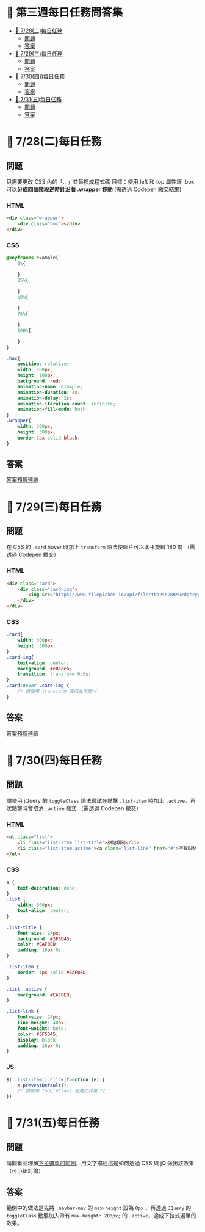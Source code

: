 # 🏅 第三週每日任務問答集

- [🏅 7/28(二)每日任務](#-721二-每日任務)
	- [問題](#問題)
	- [答案](#答案)
- [🏅 7/29(三)每日任務](#-722三-每日任務)
	- [問題](#問題-1)
	- [答案](#答案-1)
- [🏅 7/30(四))每日任務](#-722三-每日任務)
	- [問題](#問題-2)
	- [答案](#答案-2)
- [🏅 7/31(五)每日任務](#-722三-每日任務)
	- [問題](#問題-3)
	- [答案](#答案-3)

# 🏅 7/28(二)每日任務

## 問題

只需要更改 CSS 內的「...」並替換成程式碼
目標：使用 left 和 top 屬性讓 .box 可以**分成四個階段逆時針沿著 .wrapper 移動** (需透過 Codepen 繳交結果)

### HTML

```html
<div class="wrapper">
	<div class="box"></div>
</div>
```

### CSS

```css
@keyframes example{
	0%{

	}
	25%{

	}
	50%{
		
	}
	75%{

	}
	100%{

	}
}

.box{
    position: relative;
    width: 100px;
    height: 100px;
    background: red;
    animation-name: example;
    animation-duration: 4s;
    animation-delay: 2s;
    animation-iteration-count: infinite; 
    animation-fill-mode: both; 
}
.wrapper{
	width: 300px;
	height: 300px;
	border:1px solid black;
}
```

## 答案

[答案預覽連結](https://iotalh.github.io/HexSchoolTasks/Week4/Daily-728.html)

# 🏅 7/29(三)每日任務

## 問題

在 CSS 的 `.card` hover 時加上 `transform` 語法使圖片可以水平旋轉 180 度 （需透過 Codepen 繳交）

### HTML

```html
<div class="card">
	<div class="card-img">
		<img src="https://www.filepicker.io/api/file/tNa2so2RRMuedpc2yydt" alt="Avatar" width="200">
	</div>
</div>
```

### CSS

```css
.card{
	width: 300px;
	height: 300px;
}
.card-img{
	text-align: center;
	background: #e8eeea;
	transition: transform 0.6s;
}
.card:hover .card-img {
	/* 請使用 transform 完成此作業*/
}
```

## 答案

[答案預覽連結](https://iotalh.github.io/HexSchoolTasks/Week4/Daily-729.html)

# 🏅 7/30(四)每日任務

## 問題

請使用 jQuery 的 `toggleClass` 語法嘗試在點擊 `.list-item` 時加上 `.active`，再次點擊時會取消 `.active` 樣式 （需透過 Codepen 繳交）

### HTML

```html
<ul class="list">
	<li class="list-item list-title">甜點類別</li>
	<li class="list-item active"><a class="list-link" href="#">所有甜點（48）</a></li>
</ul>
```

### CSS

```css
a {
	text-decoration: none;
}
.list {
	width: 300px;
	text-align: center;
}

.list-title {
	font-size: 24px;
	background: #3F5D45;
	color: #EAF0ED;
	padding: 16px 0;
}

.list-item {
	border: 1px solid #EAF0ED;
}

.list .active {
	background: #EAF0ED;
}

.list-link {
	font-size: 24px;
	line-height: 40px;
	font-weight: bold;
	color: #3F5D45;
	display: block;
	padding: 16px 0;
}
```

### JS

```javascript
$('.list-item').click(function (e) {
	e.preventDefault();
	/* 請使用 toggleClass 完成此作業 */
})
```

# 🏅 7/31(五)每日任務

## 問題

請觀看並理解[下拉選單的範例](https://codepen.io/AliceChiang/pen/MWKLJrQ)，用文字描述這是如何透過 CSS 與 jQ 做出該效果（可小組討論）

## 答案

範例中的做法是先將 `.navbar-nav` 的 `max-height` 設為 `0px` ，再透過 `JQuery` 的 `toggleClass` 動態加入帶有 `max-height: 200px;` 的 `.active`，達成下拉式選單的效果。 



